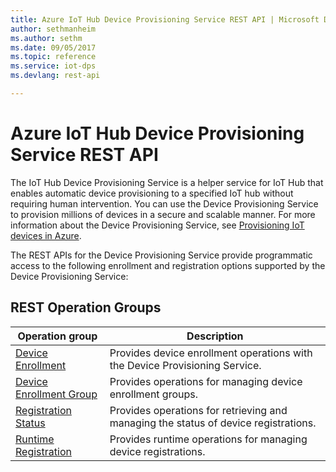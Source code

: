 ```yaml
---
title: Azure IoT Hub Device Provisioning Service REST API | Microsoft Docs
author: sethmanheim
ms.author: sethm
ms.date: 09/05/2017
ms.topic: reference
ms.service: iot-dps
ms.devlang: rest-api

---
```


# Azure IoT Hub Device Provisioning Service REST API

The IoT Hub Device Provisioning Service is a helper service for IoT Hub that enables automatic device provisioning to a specified IoT hub without requiring human intervention. You can use the Device Provisioning Service to provision millions of devices in a secure and scalable manner. For more information about the Device Provisioning Service, see [Provisioning IoT devices in Azure](/azure/iot-dps/about-iot-dps).

The REST APIs for the Device Provisioning Service provide programmatic access to the following enrollment and registration options supported by the Device Provisioning Service:

## REST Operation Groups 

| Operation group | Description                                                        |
|-----------------|--------------------------------------------------------------------|
| [Device Enrollment](xref:localhost.iothubdeviceprovisioningservice.deviceenrollment)          | Provides device enrollment operations with the Device Provisioning Service. |
| [Device Enrollment Group](xref:localhost.iothubdeviceprovisioningservice.deviceenrollmentgroup)  | Provides operations for managing device enrollment groups. |
| [Registration Status](~/docs-ref-autogen/iot-dps/RegistrationStatus.yml)  | Provides operations for retrieving and managing the status of device registrations. |
| [Runtime Registration](xref:localhost.iothubdeviceprovisioningservice.runtimeregistration)  | Provides runtime operations for managing device registrations. |
